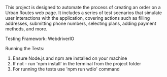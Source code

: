 This project is designed to automate the process of creating an order on a Urban Routes web page. It includes a series of test scenarios that simulate user interactions with the application, covering actions such as filling addresses, submitting phone numbers, selecting plans, adding payment methods, and more.

Testing Framework:  WebdriverIO

Running the Tests:
1. Ensure Node.js and npm are installed on your machine
2. If not - run 'npm install' in the terminal from the project folder 
3. For running the tests use 'npm run wdio' command